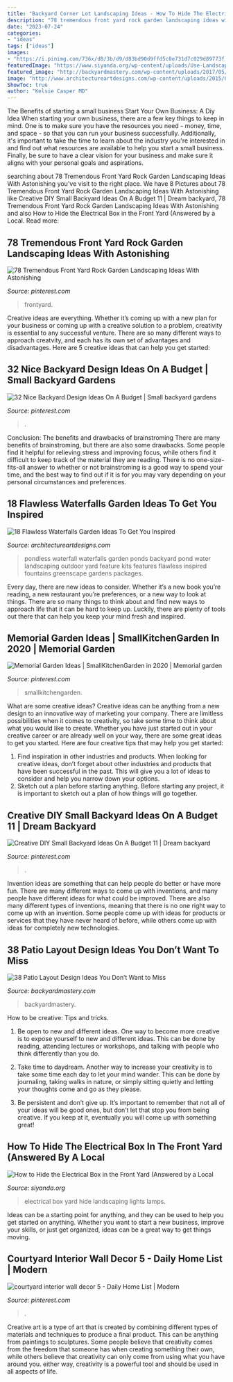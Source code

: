 ```yaml
---
title: "Backyard Corner Lot Landscaping Ideas - How To Hide The Electrical Box In The Front Yard (answered By A Local"
description: "78 tremendous front yard rock garden landscaping ideas with astonishing"
date: "2023-07-24"
categories:
- "ideas"
tags: ["ideas"]
images:
- "https://i.pinimg.com/736x/d8/3b/d9/d83bd90d9ffd5c0e731d7c029d89773f.jpg"
featuredImage: "https://www.siyanda.org/wp-content/uploads/Use-Landscaping2.jpg"
featured_image: "http://backyardmastery.com/wp-content/uploads/2017/05/1-patio-layout-design-ideas.jpg"
image: "http://www.architectureartdesigns.com/wp-content/uploads/2015/05/119.jpg"
ShowToc: true
author: "Kelsie Casper MD"
---
```



The Benefits of starting a small business
Start Your Own Business: A Diy Idea 
When starting your own business, there are a few key things to keep in mind. One is to make sure you have the resources you need - money, time, and space - so that you can run your business successfully. Additionally, it's important to take the time to learn about the industry you're interested in and find out what resources are available to help you start a small business. Finally, be sure to have a clear vision for your business and make sure it aligns with your personal goals and aspirations.

	

		
searching about 78 Tremendous Front Yard Rock Garden Landscaping Ideas With Astonishing you've visit to the right place. We have 8 Pictures about 78 Tremendous Front Yard Rock Garden Landscaping Ideas With Astonishing like Creative DIY Small Backyard Ideas On A Budget 11 | Dream backyard, 78 Tremendous Front Yard Rock Garden Landscaping Ideas With Astonishing and also How to Hide the Electrical Box in the Front Yard (Answered by a Local. Read more:
		
    
## 78 Tremendous Front Yard Rock Garden Landscaping Ideas With Astonishing

<img loading=lazy src="https://i.pinimg.com/736x/07/70/e3/0770e3e880c389054346506aa8b95ccd.jpg" onerror="this.onerror=null;this.src='https://tse1.mm.bing.net/th?id=OIP.oUZ9d2hRD9meNc_Gva9WwgHaJ4&amp;pid=15.1';" alt="78 Tremendous Front Yard Rock Garden Landscaping Ideas With Astonishing">

_Source: pinterest.com_

>frontyard. 

	

Creative ideas are everything. Whether it’s coming up with a new plan for your business or coming up with a creative solution to a problem, creativity is essential to any successful venture. There are so many different ways to approach creatvity, and each has its own set of advantages and disadvantages. Here are 5 creative ideas that can help you get started: 

    
## 32 Nice Backyard Design Ideas On A Budget | Small Backyard Gardens

<img loading=lazy src="https://i.pinimg.com/736x/a0/95/65/a09565c7979b3360477407d9c7326f9b.jpg" onerror="this.onerror=null;this.src='https://tse1.mm.bing.net/th?id=OIP.nV780_jKezry0LXE1bJb5wHaLI&amp;pid=15.1';" alt="32 Nice Backyard Design Ideas On A Budget | Small backyard gardens">

_Source: pinterest.com_

>. 

	

Conclusion: The benefits and drawbacks of brainstroming
There are many benefits of brainstroming, but there are also some drawbacks. Some people find it helpful for relieving stress and improving focus, while others find it difficult to keep track of the material they are reading. There is no one-size-fits-all answer to whether or not brainstroming is a good way to spend your time, and the best way to find out if it is for you may vary depending on your personal circumstances and preferences.

    
## 18 Flawless Waterfalls Garden Ideas To Get You Inspired

<img loading=lazy src="http://www.architectureartdesigns.com/wp-content/uploads/2015/05/119.jpg" onerror="this.onerror=null;this.src='https://tse4.mm.bing.net/th?id=OIP.FiX9x1e6o6uuetKnJ-oZaQHaFi&amp;pid=15.1';" alt="18 Flawless Waterfalls Garden Ideas To Get You Inspired">

_Source: architectureartdesigns.com_

>pondless waterfall waterfalls garden ponds backyard pond water landscaping outdoor yard feature kits features flawless inspired fountains greenscape gardens packages. 

	

Every day, there are new ideas to consider. Whether it’s a new book you’re reading, a new restaurant you’re preferences, or a new way to look at things. There are so many things to think about and find new ways to approach life that it can be hard to keep up. Luckily, there are plenty of tools out there that can help you keep your mind fresh and inspired.

    
## Memorial Garden Ideas | SmallKitchenGarden In 2020 | Memorial Garden

<img loading=lazy src="https://i.pinimg.com/736x/9d/0e/97/9d0e978353c5197326c5c8c7a5bc6960.jpg" onerror="this.onerror=null;this.src='https://tse4.mm.bing.net/th?id=OIP.btYrajM-tvB4p7T2fUReDgHaLH&amp;pid=15.1';" alt="Memorial Garden Ideas | SmallKitchenGarden in 2020 | Memorial garden">

_Source: pinterest.com_

>smallkitchengarden. 

	

What are some creative ideas?
Creative ideas can be anything from a new design to an innovative way of marketing your company. There are limitless possibilities when it comes to creativity, so take some time to think about what you would like to create. Whether you have just started out in your creative career or are already well on your way, there are some great ideas to get you started. Here are four creative tips that may help you get started: 
1. Find inspiration in other industries and products. When looking for creative ideas, don’t forget about other industries and products that have been successful in the past. This will give you a lot of ideas to consider and help you narrow down your options. 
2. Sketch out a plan before starting anything. Before starting any project, it is important to sketch out a plan of how things will go together.

    
## Creative DIY Small Backyard Ideas On A Budget 11 | Dream Backyard

<img loading=lazy src="https://i.pinimg.com/736x/d8/3b/d9/d83bd90d9ffd5c0e731d7c029d89773f.jpg" onerror="this.onerror=null;this.src='https://tse2.mm.bing.net/th?id=OIP.KjbwCFE9P7UZl2t6DnHEHgHaNJ&amp;pid=15.1';" alt="Creative DIY Small Backyard Ideas On A Budget 11 | Dream backyard">

_Source: pinterest.com_

>. 

	

Invention ideas are something that can help people do better or have more fun. There are many different ways to come up with inventions, and many people have different ideas for what could be improved. There are also many different types of inventions, meaning that there is no one right way to come up with an invention. Some people come up with ideas for products or services that they have never heard of before, while others come up with ideas for completely new technologies.

    
## 38 Patio Layout Design Ideas You Don’t Want To Miss

<img loading=lazy src="http://backyardmastery.com/wp-content/uploads/2017/05/1-patio-layout-design-ideas.jpg" onerror="this.onerror=null;this.src='https://tse1.mm.bing.net/th?id=OIP.0s28DLBz0f4BYufKV3OzZQHaI9&amp;pid=15.1';" alt="38 Patio Layout Design Ideas You Don’t Want to Miss">

_Source: backyardmastery.com_

>backyardmastery. 

	

How to be creative: Tips and tricks.
1. Be open to new and different ideas. One way to become more creative is to expose yourself to new and different ideas. This can be done by reading, attending lectures or workshops, and talking with people who think differently than you do.
2. Take time to daydream. Another way to increase your creativity is to take some time each day to let your mind wander. This can be done by journaling, taking walks in nature, or simply sitting quietly and letting your thoughts come and go as they please.

3. Be persistent and don’t give up. It’s important to remember that not all of your ideas will be good ones, but don’t let that stop you from being creative. If you keep at it, eventually you will come up with something great!

    
## How To Hide The Electrical Box In The Front Yard (Answered By A Local

<img loading=lazy src="https://www.siyanda.org/wp-content/uploads/Use-Landscaping2.jpg" onerror="this.onerror=null;this.src='https://tse2.mm.bing.net/th?id=OIP.dksv3BFp-AYh6jLeRPyi_wAAAA&amp;pid=15.1';" alt="How to Hide the Electrical Box in the Front Yard (Answered by a Local">

_Source: siyanda.org_

>electrical box yard hide landscaping lights lamps. 

	

Ideas can be a starting point for anything, and they can be used to help you get started on anything. Whether you want to start a new business, improve your skills, or just get organized, ideas can be a great way to get things moving.

    
## Courtyard Interior Wall Decor 5 - Daily Home List | Modern

<img loading=lazy src="https://i.pinimg.com/736x/6e/dd/3b/6edd3b5190bdd8f0becfa6beb49bc53e.jpg" onerror="this.onerror=null;this.src='https://tse4.mm.bing.net/th?id=OIP.V2e-y3hXKN3qiFBy_4RY_AHaJ4&amp;pid=15.1';" alt="courtyard interior wall decor 5 - Daily Home List | Modern">

_Source: pinterest.com_

>. 

	

Creative art is a type of art that is created by combining different types of materials and techniques to produce a final product. This can be anything from paintings to sculptures. Some people believe that creativity comes from the freedom that someone has when creating something their own, while others believe that creativity can only come from using what you have around you. either way, creativity is a powerful tool and should be used in all aspects of life.

